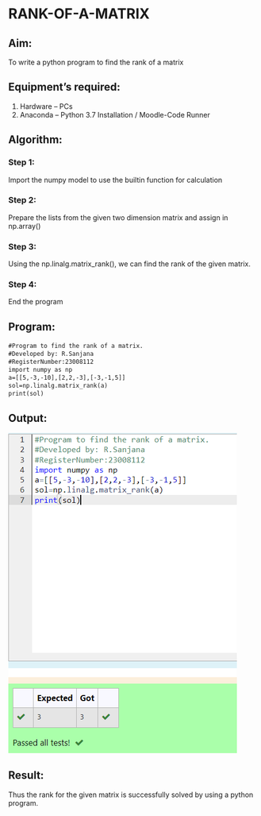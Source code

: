 # RANK-OF-A-MATRIX
## Aim:
To write a python program to find the rank of a matrix
## Equipment’s required:
1. 	Hardware – PCs
2. 	Anaconda – Python 3.7 Installation / Moodle-Code Runner
## Algorithm:
### Step 1: 
Import the numpy model to use the builtin function for calculation
### Step 2:
Prepare the lists from the given two dimension matrix and assign in np.array() 
### Step 3: 
Using the np.linalg.matrix_rank(), we can find the rank of the given matrix.
### Step 4: 
End the program 
## Program:
```
#Program to find the rank of a matrix.
#Developed by: R.Sanjana
#RegisterNumber:23008112
import numpy as np
a=[[5,-3,-10],[2,2,-3],[-3,-1,5]]
sol=np.linalg.matrix_rank(a)
print(sol)
```
## Output:
![Alt text](<Screenshot 2023-12-23 113353.png>)
## Result:
Thus the rank for the given matrix is successfully solved by  using a python program.

